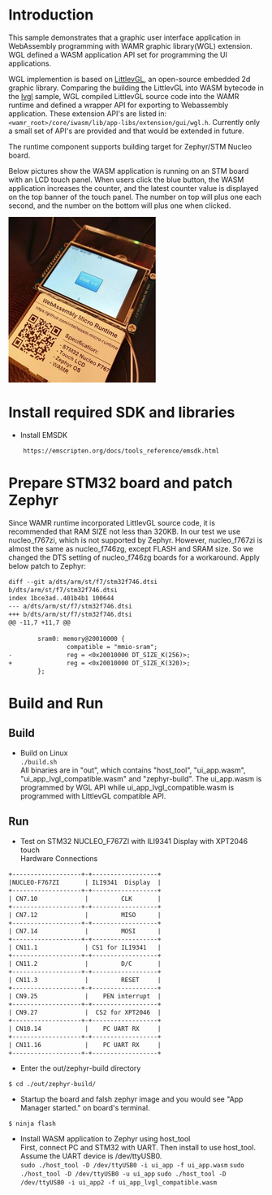 Introduction
==============
This sample demonstrates that a graphic user interface application in WebAssembly programming with WAMR graphic library(WGL) extension. WGL defined a WASM application API set for programming the UI applications. 

WGL implemention is based on [LittlevGL](https://github.com/littlevgl/), an open-source embedded 2d graphic library. Comparing the building the LittlevGL into WASM bytecode in the [lvgl](../lvgl) sample, WGL compiled LittlevGL source code into the WAMR runtime and defined a wrapper API for exporting to Webassembly application. These extension API's are listed in: `<wamr_root>/core/iwasm/lib/app-libs/extension/gui/wgl.h`. Currently only a small set of API's are provided and that would be extended in future.


The runtime component supports building target for Zephyr/STM Nucleo board.

Below pictures show the WASM application is running on an STM board with an LCD touch panel. When users click the blue button, the WASM application increases the counter, and the latest counter value is displayed on the top banner of the touch panel. The number on top will plus one each second, and the number on the bottom will plus one when clicked.


![WAMR UI SAMPLE](pics/vgl_demo2.png "WAMR UI DEMO")

Install required SDK and libraries
==============
- Install EMSDK
```
    https://emscripten.org/docs/tools_reference/emsdk.html
```

Prepare STM32 board and patch Zephyr
==============
Since WAMR runtime incorporated LittlevGL source code, it is recommended that RAM SIZE not less than 320KB. In our test we use nucleo_f767zi, which is not supported by Zephyr. However, nucleo_f767zi is almost the same as nucleo_f746zg, except FLASH and SRAM size. So we changed the DTS setting of nucleo_f746zg boards for a workaround. Apply below patch to Zephyr:
```
diff --git a/dts/arm/st/f7/stm32f746.dtsi b/dts/arm/st/f7/stm32f746.dtsi
index 1bce3ad..401b4b1 100644
--- a/dts/arm/st/f7/stm32f746.dtsi
+++ b/dts/arm/st/f7/stm32f746.dtsi
@@ -11,7 +11,7 @@
 
        sram0: memory@20010000 {
                compatible = "mmio-sram";
-               reg = <0x20010000 DT_SIZE_K(256)>;
+               reg = <0x20010000 DT_SIZE_K(320)>;
        };
```

Build and Run
==============

Build
--------------------------------
- Build on Linux</br>
`./build.sh`</br>
    All binaries are in "out", which contains "host_tool", "ui_app.wasm", "ui_app_lvgl_compatible.wasm" and "zephyr-build". The ui_app.wasm is programmed by WGL API while ui_app_lvgl_compatible.wasm is programmed with LittlevGL compatible API.

Run
--------------------------------
- Test on STM32 NUCLEO_F767ZI with ILI9341 Display with XPT2046 touch</br>
Hardware Connections

```
+-------------------+-+------------------+
|NUCLEO-F767ZI       | ILI9341  Display  |
+-------------------+-+------------------+
| CN7.10             |         CLK       |
+-------------------+-+------------------+
| CN7.12             |         MISO      |
+-------------------+-+------------------+
| CN7.14             |         MOSI      |
+-------------------+-+------------------+
| CN11.1             | CS1 for ILI9341   |
+-------------------+-+------------------+
| CN11.2             |         D/C       |
+-------------------+-+------------------+
| CN11.3             |         RESET     |
+-------------------+-+------------------+
| CN9.25             |    PEN interrupt  |
+-------------------+-+------------------+
| CN9.27             |  CS2 for XPT2046  |
+-------------------+-+------------------+
| CN10.14            |    PC UART RX     |
+-------------------+-+------------------+
| CN11.16            |    PC UART RX     |
+-------------------+-+------------------+
```

- Enter the out/zephyr-build directory<br/>
```
$ cd ./out/zephyr-build/
```

- Startup the board and falsh zephyr image and you would see "App Manager started." on board's terminal.<br/>
```
$ ninja flash
```


- Install WASM application to Zephyr using host_tool</br>
First, connect PC and STM32 with UART. Then install to use host_tool. Assume the UART device is /dev/ttyUSB0.</br>
`sudo ./host_tool -D /dev/ttyUSB0 -i ui_app -f ui_app.wasm`
`sudo ./host_tool -D /dev/ttyUSB0 -u ui_app`
`sudo ./host_tool -D /dev/ttyUSB0 -i ui_app2 -f ui_app_lvgl_compatible.wasm`


